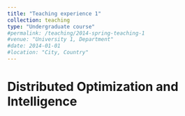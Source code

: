 ```yaml
---
title: "Teaching experience 1"
collection: teaching
type: "Undergraduate course"
#permalink: /teaching/2014-spring-teaching-1
#venue: "University 1, Department"
#date: 2014-01-01
#location: "City, Country"
---
```



Distributed Optimization and Intelligence
======


